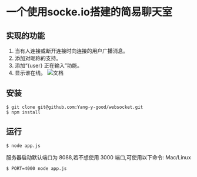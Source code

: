 # 一个使用socke.io搭建的简易聊天室

## 实现的功能

1. 当有人连接或断开连接时向连接的用户广播消息。
2. 添加对昵称的支持。
3. 添加“{user} 正在输入”功能。
4. 显示谁在线。
![文档](https://dss0.bdstatic.com/-0U0bnSm1A5BphGlnYG/tam-ogel/44811898_1797986727_259_194.jpg)
## 安装

```shell
$ git clone git@github.com:Yang-y-good/websocket.git
$ npm install
```

## 运行

```shell
$ node app.js
```

服务器启动默认端口为 8088,若不想使用 3000 端口,可使用以下命令: Mac/Linux

```shell
$ PORT=4000 node app.js
```

